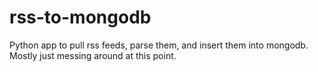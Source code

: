 rss-to-mongodb
==============

Python app to pull rss feeds, parse them, and insert them into mongodb. Mostly just messing around at this point.
